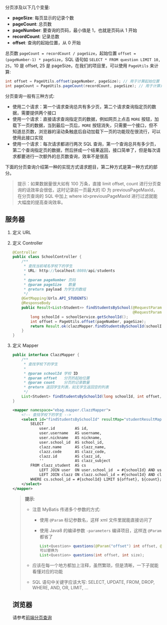 分页涉及以下几个变量: 

* **pageSize**: 每页显示的记录个数
* **pageCount**: 总页数
* **pageNumber**: 要查询的页码，最小值是 1，也就是页码从 1 开始
* **recordCount**: 记录总数
* **offset**: 查询的起始位置，从 0 开始

总页数 `pageCount = recordCount / pageSize`，起始位置 `offset = (pageNumber-1) * pageSize`，SQL 语句如 `SELECT * FROM question LIMIT 10, 25`，10 是 offset, 25 是 pageSize，在我们的项目里，可以使用 `PageUtils` 来计算:

```java
int offset = PageUtils.offset(pageNumber, pageSize); // 用于计算起始位置
int pageCount = PageUtils.pageCount(recordCount, pageSize); // 用于计算共有多少页
```

分页查询一般有三种方式:

* 使用二个请求：第一个请求查询总共有多少页，第二个请求查询指定页的数据，需要提供两个接口
* 使用一个请求：直接请求查询指定页的数据，例如网页上点击 `MORE` 按钮，加载下一页的数据，当到最后一页后，`MORE` 按钮消失，只需要一个接口，但不知道总页数，浏览器的滚动条触底后自动加载下一页的功能现在很流行，可以使用此接口实现
* 使用一个请求：每次请求都进行两次 SQL 查询，第一个查询总共有多少页，第二个查询指定页的数据，然后拼成一个结果返回，接口简单了，但是每次请求都要进行一次额外的总页数查询，效率不是很高

下面的分页查询介绍第一种的实现方式请求题目，第二种方式是第一种方式的部分。

> 提示：如果数据量很大如有 100 万条，直接 limit offset, count 进行分页查询的话效率会很低，这时记录前一页最大的 ID 为 previousPageMaxId，在分页查询的 SQL 中加上 where id>previousPageMaxId 进行过滤就能大幅度的提高查询效率。

## 服务器

1. 定义 URL

2. 定义 Controller

   ```java
   @Controller
   public class SchoolController {
       /**
        * 查找当前域名学校下的学生
        * URL: http://localhost:8080/api/students
        *
        * @param pageNumber 页码
        * @param pageSize   数量
        * @return payload 为学生的数组
        */
       @GetMapping(Urls.API_STUDENTS)
       @ResponseBody
       public Result<List<Student>> findStudentsBySchool(@RequestParam(defaultValue="1") int pageNumber,
                                                         @RequestParam(defaultValue="100") int pageSize) {
           long schoolId = schoolService.getSchoolId();
           int offset = PageUtils.offset(pageNumber, pageSize);
           return Result.ok(clazzMapper.findStudentsBySchoolId(schoolId, offset, count));
       }
   }
   ```

3. 定义 Mapper

   ```java
   public interface ClazzMapper {
       /**
        * 查找学校下的学生
        *
        * @param schoolId 学校 ID
        * @param offset   分页的起始位置
        * @param count    分页的记录数量
        * @return 返回学生列表，如无学生返回空的列表
        */
       List<Student> findStudentsBySchoolId(long schoolId, int offset, int count);
   }
   ```

   ```xml
   <mapper namespace="ebag.mapper.ClazzMapper">
       <!-- 查找学校下的学生 -->
       <select id="findStudentsBySchoolId" resultMap="studentResultMap">
           SELECT
               user.id         AS id,
               user.username   AS username,
               user.nickname   AS nickname,
               user.school_id  AS school_id,
               clazz.name      AS clazz_name,
               clazz.code      AS clazz_code,
               clazz.id        AS clazz_id,
               ''              AS clazz_subject
           FROM clazz_student  AS cs
               LEFT JOIN user  ON user.school_id  = #{schoolId} AND user.id  = cs.student_id
               LEFT JOIN clazz ON clazz.school_id = #{schoolId} AND clazz.id = cs.clazz_id
           WHERE cs.school_id = #{schoolId} LIMIT ${offset}, ${count};
       </select>
   </mapper>
   ```

   > **提示**: 
   >
   > * 注意 MyBatis 传递多个参数的方式: 
   >
   >   * 使用 `@Param` 标记参数名，这样 xml 文件里就能直接访问了
   >
   >   * 使用 Java8 的编译参数 `-parameters` 编译项目，这样连 `@Param` 都省了
   >
   >     ```java
   >     List<Question> questions(@Param("offset") int offset, @Param("size") int size);
   >     可以替换为
   >     List<Question> questions(int offset, int size);
   >     ```
   >
   >
   > * 应该在每一个地方都加上注释，虽然繁琐，但是清晰，一下子就能看懂对应的功能
   >
   > * SQL 语句中关键字应该大写: SELECT, UPDATE, FROM, DROP, WHERE, AND, OR, LIMIT, ...
   >

   ## 浏览器

   请参考[前端分页查询](/前端代码/分页查询.html)

   ​

   ​

   ​